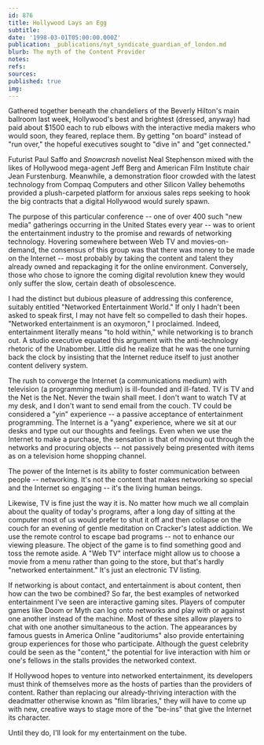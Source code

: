 ```yaml
---
id: 876
title: Hollywood Lays an Egg
subtitle: 
date: '1998-03-01T05:00:00.000Z'
publication: _publications/nyt_syndicate_guardian_of_london.md
blurb: The myth of the Content Provider
notes: 
refs: 
sources: 
published: true
img: 
---
```

Gathered together beneath the chandeliers of the Beverly Hilton's main ballroom last week, Hollywood's best and brightest (dressed, anyway) had paid about $1500 each to rub elbows with the interactive media makers who would soon, they feared, replace them. By getting "on board" instead of "run over," the hopeful executives sought to "dive in" and "get connected."

Futurist Paul Saffo and *Snowcrash* novelist Neal Stephenson mixed with the likes of Hollywood mega-agent Jeff Berg and American Film Institute chair Jean Furstenburg. Meanwhile, a demonstration floor crowded with the latest technology from Compaq Computers and other Silicon Valley behemoths provided a plush-carpeted platform for anxious sales reps seeking to hook the big contracts that a digital Hollywood would surely spawn.

The purpose of this particular conference -- one of over 400 such "new media" gatherings occurring in the United States every year -- was to orient the entertainment industry to the promise and rewards of networking technology. Hovering somewhere between Web TV and movies-on-demand, the consensus of this group was that there was money to be made on the Internet -- most probably by taking the content and talent they already owned and repackaging it for the online environment. Conversely, those who chose to ignore the coming digital revolution knew they would only suffer the slow, certain death of obsolescence.

I had the distinct but dubious pleasure of addressing this conference, suitably entitled "Networked Entertainment World." If only I hadn't been asked to speak first, I may not have felt so compelled to dash their hopes. "Networked entertainment is an oxymoron," I proclaimed. Indeed, entertainment literally means "to hold within," while networking is to branch out. A studio executive equated this argument with the anti-technology rhetoric of the Unabomber. Little did he realize that he was the one turning back the clock by insisting that the Internet reduce itself to just another content delivery system.

The rush to converge the Internet (a communications medium) with television (a programming medium) is ill-founded and ill-fated. TV is TV and the Net is the Net. Never the twain shall meet. I don't want to watch TV at my desk, and I don't want to send email from the couch. TV could be considered a "yin" experience -- a passive acceptance of entertainment programming. The Internet is a "yang" experience, where we sit at our desks and type out our thoughts and feelings. Even when we use the Internet to make a purchase, the sensation is that of moving out through the networks and procuring objects -- not passively being presented with items as on a television home shopping channel.

The power of the Internet is its ability to foster communication between people -- networking. It's not the content that makes networking so special and the Internet so engaging -- it's the living human beings.

Likewise, TV is fine just the way it is. No matter how much we all complain about the quality of today's programs, after a long day of sitting at the computer most of us would prefer to shut it off and then collapse on the couch for an evening of gentle meditation on Cracker's latest addiction. We use the remote control to escape bad programs -- not to enhance our viewing pleasure. The object of the game is to find something good and toss the remote aside. A "Web TV" interface might allow us to choose a movie from a menu rather than going to the store, but that's hardly "networked entertainment." It's just an electronic TV listing.

If networking is about contact, and entertainment is about content, then how can the two be combined? So far, the best examples of networked entertainment I've seen are interactive gaming sites. Players of computer games like Doom or Myth can log onto networks and play with or against one another instead of the machine. Most of these sites allow players to chat with one another simultaneous to the action. The appearances by famous guests in America Online "auditoriums" also provide entertaining group experiences for those who participate. Although the guest celebrity could be seen as the "content," the potential for live interaction with him or one's fellows in the stalls provides the networked context.

If Hollywood hopes to venture into networked entertainment, its developers must think of themselves more as the hosts of parties than the providers of content. Rather than replacing our already-thriving interaction with the deadmatter otherwise known as "film libraries," they will have to come up with new, creative ways to stage more of the "be-ins" that give the Internet its character.

Until they do, I'll look for my entertainment on the tube.
